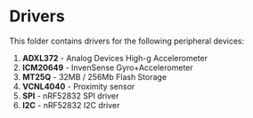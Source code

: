 # Drivers

This folder contains drivers for the following peripheral devices:
1. **ADXL372** - Analog Devices High-g Accelerometer
2. **ICM20649** - InvenSense Gyro+Accelerometer
3. **MT25Q** - 32MB / 256Mb Flash Storage
4. **VCNL4040** - Proximity sensor
5. **SPI** - nRF52832 SPI driver
6. **I2C** - nRF52832 I2C driver